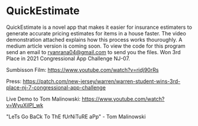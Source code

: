 # QuickEstimate

QuickEstimate is a novel app that makes it easier for insurance estimaters to generate  accurate pricing estimates for items in a house faster. The video demonstration attached explains how this process works thouroughly. A medium article version is coming soon. To view the code for this program send an email to ryanrana04@gmail.com to send you the files. Won 3rd Place in 2021 Congressional App Challenge NJ-07.

Sumbisson Film: https://www.youtube.com/watch?v=ridj90rRs

Press: https://patch.com/new-jersey/warren/warren-student-wins-3rd-place-nj-7-congressional-app-challenge

Live Demo to Tom Malinowski: https://www.youtube.com/watch?v=WyuXilPl_wk

"LeTs Go BaCk To ThE fUrNiTuRE aPp" - Tom Malinowski
